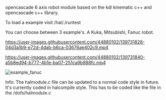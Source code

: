 opencascade 6 axis robot module based on the kdl kinematic c++ and opencascade c++ library.

To load a example visit /hal/./runtest

You can choose between 3 example's. A Kuka, Mitsubishi, Fanuc robot.

https://user-images.githubusercontent.com/44880102/139731828-04d3a1b9-e72d-4dab-b6ca-03676ae402c9.mp4

https://user-images.githubusercontent.com/44880102/139731840-a5b8ed94-b777-4b1e-ba07-251ca9b888fc.mp4

![example_fanuc](https://user-images.githubusercontent.com/44880102/139890917-c5aa1e42-5f0c-4941-9188-cf649344f985.jpg)


Info:
The halmodule.c file can be updated to a normal code style in future. It's currently coded in halcompile style.
This has to be coded like the file in the /dofs/halmodule.c

